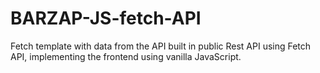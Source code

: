 # BARZAP-JS-fetch-API

Fetch template with data from the API built in public Rest API using Fetch API, implementing the frontend using vanilla JavaScript.

